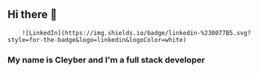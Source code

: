 ## Hi there 👋
		![LinkedIn](https://img.shields.io/badge/linkedin-%230077B5.svg?style=for-the-badge&logo=linkedin&logoColor=white)
### My name is Cleyber and I'm a full stack developer
<!--
**cleyber2010/cleyber2010** is a ✨ _special_ ✨ repository because its `README.md` (this file) appears on your GitHub profile.

Here are some ideas to get you started:

- 🔭 I’m currently working on ...
- 🌱 I’m currently learning ...
- 👯 I’m looking to collaborate on ...
- 🤔 I’m looking for help with ...
- 💬 Ask me about ...
- 📫 How to reach me: ...
- 😄 Pronouns: ...
- ⚡ Fun fact: ...
-->
